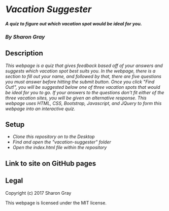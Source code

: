 # _Vacation Suggester_
#### _A quiz to figure out which vacation spot would be ideal for you._
### _By **Sharon Gray**_
## Description
_This webpage is a quiz that gives feedback based off of your answers and suggests which vacation spot best suits you. In the webpage, there is a section to fill out your name, and followed by that, there are five questions you must answer before hitting the submit button. Once you click "Find Out!", you will be suggested below one of three vacation spots that would be ideal for you to go. If your answers to the questions don't fit either of the three vacation sites, you will be given an alternative response. This webpage uses HTML, CSS, Bootstrap, Javascript, and JQuery to form this webpage into an interactive quiz._
## Setup
* _Clone this repository on to the Desktop_
* _Find and open the "vacation-suggester" folder_
* _Open the index.html file within the repository_
## Link to site on GitHub pages
<!-- https://github.com/smgray92/portfolio/tree/gh-pages -->
## Legal
Copyright (c) 2017 Sharon Gray

This webpage is licensed under the MIT license.
